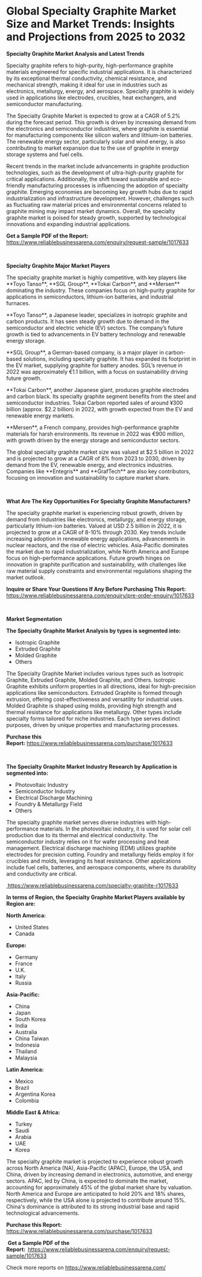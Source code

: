 <p><h1>Global Specialty Graphite Market Size and Market Trends: Insights and Projections from 2025 to 2032</h1></p><p><strong>Specialty Graphite Market Analysis and Latest Trends</strong></p>
<p><p>Specialty graphite refers to high-purity, high-performance graphite materials engineered for specific industrial applications. It is characterized by its exceptional thermal conductivity, chemical resistance, and mechanical strength, making it ideal for use in industries such as electronics, metallurgy, energy, and aerospace. Specialty graphite is widely used in applications like electrodes, crucibles, heat exchangers, and semiconductor manufacturing.</p><p>The Specialty Graphite Market is expected to grow at a CAGR of 5.2% during the forecast period. This growth is driven by increasing demand from the electronics and semiconductor industries, where graphite is essential for manufacturing components like silicon wafers and lithium-ion batteries. The renewable energy sector, particularly solar and wind energy, is also contributing to market expansion due to the use of graphite in energy storage systems and fuel cells.</p><p>Recent trends in the market include advancements in graphite production technologies, such as the development of ultra-high-purity graphite for critical applications. Additionally, the shift toward sustainable and eco-friendly manufacturing processes is influencing the adoption of specialty graphite. Emerging economies are becoming key growth hubs due to rapid industrialization and infrastructure development. However, challenges such as fluctuating raw material prices and environmental concerns related to graphite mining may impact market dynamics. Overall, the specialty graphite market is poised for steady growth, supported by technological innovations and expanding industrial applications.</p></p>
<p><strong>Get a Sample PDF of the Report:&nbsp;</strong> <a href="https://www.reliablebusinessarena.com/enquiry/request-sample/1017633?utm_campaign=1892&utm_medium=2&utm_source=Github&utm_content=ia&utm_term=26012025&utm_id=specialty-graphite">https://www.reliablebusinessarena.com/enquiry/request-sample/1017633</a></p>
<p>&nbsp;</p>
<p><strong>Specialty Graphite Major Market Players</strong></p>
<p><p>The specialty graphite market is highly competitive, with key players like **Toyo Tanso**, **SGL Group**, **Tokai Carbon**, and **Mersen** dominating the industry. These companies focus on high-purity graphite for applications in semiconductors, lithium-ion batteries, and industrial furnaces.</p><p>**Toyo Tanso**, a Japanese leader, specializes in isotropic graphite and carbon products. It has seen steady growth due to demand in the semiconductor and electric vehicle (EV) sectors. The company’s future growth is tied to advancements in EV battery technology and renewable energy storage.</p><p>**SGL Group**, a German-based company, is a major player in carbon-based solutions, including specialty graphite. It has expanded its footprint in the EV market, supplying graphite for battery anodes. SGL’s revenue in 2022 was approximately €1.1 billion, with a focus on sustainability driving future growth.</p><p>**Tokai Carbon**, another Japanese giant, produces graphite electrodes and carbon black. Its specialty graphite segment benefits from the steel and semiconductor industries. Tokai Carbon reported sales of around ¥300 billion (approx. $2.2 billion) in 2022, with growth expected from the EV and renewable energy markets.</p><p>**Mersen**, a French company, provides high-performance graphite materials for harsh environments. Its revenue in 2022 was €900 million, with growth driven by the energy storage and semiconductor sectors.</p><p>The global specialty graphite market size was valued at $2.5 billion in 2022 and is projected to grow at a CAGR of 8% from 2023 to 2030, driven by demand from the EV, renewable energy, and electronics industries. Companies like **Entegris** and **GrafTech** are also key contributors, focusing on innovation and sustainability to capture market share.</p></p>
<p>&nbsp;</p>
<p><strong>What Are The Key Opportunities For Specialty Graphite Manufacturers?</strong></p>
<p><p>The specialty graphite market is experiencing robust growth, driven by demand from industries like electronics, metallurgy, and energy storage, particularly lithium-ion batteries. Valued at USD 2.5 billion in 2022, it is projected to grow at a CAGR of 8-10% through 2030. Key trends include increasing adoption in renewable energy applications, advancements in nuclear reactors, and the rise of electric vehicles. Asia-Pacific dominates the market due to rapid industrialization, while North America and Europe focus on high-performance applications. Future growth hinges on innovation in graphite purification and sustainability, with challenges like raw material supply constraints and environmental regulations shaping the market outlook.</p></p>
<p><strong>Inquire or Share Your Questions If Any Before Purchasing This Report:</strong> <a href="https://www.reliablebusinessarena.com/enquiry/pre-order-enquiry/1017633?utm_campaign=1892&utm_medium=2&utm_source=Github&utm_content=ia&utm_term=26012025&utm_id=specialty-graphite">https://www.reliablebusinessarena.com/enquiry/pre-order-enquiry/1017633</a></p>
<p>&nbsp;</p>
<p><strong>Market Segmentation</strong></p>
<p><strong>The Specialty Graphite Market Analysis by types is segmented into:</strong></p>
<p><ul><li>Isotropic Graphite</li><li>Extruded Graphite</li><li>Molded Graphite</li><li>Others</li></ul></p>
<p><p>The Specialty Graphite Market includes various types such as Isotropic Graphite, Extruded Graphite, Molded Graphite, and Others. Isotropic Graphite exhibits uniform properties in all directions, ideal for high-precision applications like semiconductors. Extruded Graphite is formed through extrusion, offering cost-effectiveness and versatility for industrial uses. Molded Graphite is shaped using molds, providing high strength and thermal resistance for applications like metallurgy. Other types include specialty forms tailored for niche industries. Each type serves distinct purposes, driven by unique properties and manufacturing processes.</p></p>
<p><strong>Purchase this Report:&nbsp;</strong><a href="https://www.reliablebusinessarena.com/purchase/1017633?utm_campaign=1892&utm_medium=2&utm_source=Github&utm_content=ia&utm_term=26012025&utm_id=specialty-graphite">https://www.reliablebusinessarena.com/purchase/1017633</a></p>
<p>&nbsp;</p>
<p><strong>The Specialty Graphite Market Industry Research by Application is segmented into:</strong></p>
<p><ul><li>Photovoltaic Industry</li><li>Semiconductor Industry</li><li>Electrical Discharge Machining</li><li>Foundry & Metallurgy Field</li><li>Others</li></ul></p>
<p><p>The specialty graphite market serves diverse industries with high-performance materials. In the photovoltaic industry, it is used for solar cell production due to its thermal and electrical conductivity. The semiconductor industry relies on it for wafer processing and heat management. Electrical discharge machining (EDM) utilizes graphite electrodes for precision cutting. Foundry and metallurgy fields employ it for crucibles and molds, leveraging its heat resistance. Other applications include fuel cells, batteries, and aerospace components, where its durability and conductivity are critical.</p></p>
<p><a href="https://www.reliablebusinessarena.com/specialty-graphite-r1017633?utm_campaign=1892&utm_medium=2&utm_source=Github&utm_content=ia&utm_term=26012025&utm_id=specialty-graphite">&nbsp;https://www.reliablebusinessarena.com/specialty-graphite-r1017633</a></p>
<p><strong>In terms of Region, the Specialty Graphite Market Players available by Region are:</strong></p>
<p>
    <p> <strong> North America: </strong>
        <ul>
            <li>United States</li>
            <li>Canada</li>
        </ul>
        </p> 
    <p> <strong> Europe: </strong>
        <ul>
            <li>Germany</li>
            <li>France</li>
            <li>U.K.</li>
            <li>Italy</li>
            <li>Russia</li>
        </ul>
        </p> 
    <p> <strong> Asia-Pacific: </strong>
        <ul>
            <li>China</li>
            <li>Japan</li>
            <li>South Korea</li>
            <li>India</li>
            <li>Australia</li>
            <li>China Taiwan</li>
            <li>Indonesia</li>
            <li>Thailand</li>
            <li>Malaysia</li>
        </ul>
        </p> 
    <p> <strong> Latin America: </strong>
        <ul>
            <li>Mexico</li>
            <li>Brazil</li>
            <li>Argentina Korea</li>
            <li>Colombia</li>
        </ul>
        </p> 
    <p> <strong> Middle East & Africa: </strong>
        <ul>
            <li>Turkey</li>
            <li>Saudi</li>
            <li>Arabia</li>
            <li>UAE</li>
            <li>Korea</li>
        </ul>
    </p>
    </p>
<p><p>The specialty graphite market is projected to experience robust growth across North America (NA), Asia-Pacific (APAC), Europe, the USA, and China, driven by increasing demand in electronics, automotive, and energy sectors. APAC, led by China, is expected to dominate the market, accounting for approximately 45% of the global market share by valuation. North America and Europe are anticipated to hold 20% and 18% shares, respectively, while the USA alone is projected to contribute around 15%. China's dominance is attributed to its strong industrial base and rapid technological advancements.</p></p>
<p><strong>Purchase this Report: </strong><a href="https://www.reliablebusinessarena.com/purchase/1017633?utm_campaign=1892&utm_medium=2&utm_source=Github&utm_content=ia&utm_term=26012025&utm_id=specialty-graphite">https://www.reliablebusinessarena.com/purchase/1017633</a></p>
<p>&nbsp;<strong>Get a Sample PDF of the Report:&nbsp;&nbsp;</strong><a href="https://www.reliablebusinessarena.com/enquiry/request-sample/1017633?utm_campaign=1892&utm_medium=2&utm_source=Github&utm_content=ia&utm_term=26012025&utm_id=specialty-graphite">https://www.reliablebusinessarena.com/enquiry/request-sample/1017633</a></p>
<p><strong></strong></p>
<p>Check more reports on <a href="https://www.reliablebusinessarena.com/?utm_campaign=1892&utm_medium=2&utm_source=Github&utm_content=ia&utm_term=26012025&utm_id=specialty-graphite">https://www.reliablebusinessarena.com/</a></p>